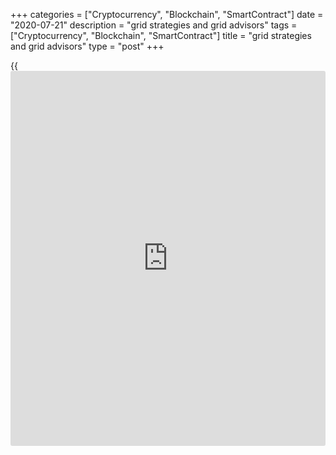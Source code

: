 +++
categories = ["Cryptocurrency", "Blockchain", "SmartContract"]
date = "2020-07-21"
description = "grid strategies and grid advisors"
tags = ["Cryptocurrency", "Blockchain", "SmartContract"]
title = "grid strategies and grid advisors"
type = "post"
+++

{{<iframe id="large-banner" src="https://www.bounty.group/#slide=18.0" width="100%" height="600" scrolling="no" style="border: 0px solid rgb(216, 221, 230); border-radius: 3px;">}}

July 21, 2020

July 21, 2020

Grid Trading: a complete overview of Forex grid trading methodMikhail
Hypov

Dear friends!

As promised in the last lesson, this time we will look at an interesting
technique for making profit in the sideways market. Many novice traders
get confused when prices move sideways and try to avoid entering the
market at such times. However, this strategy limits the opportunities
for making a profit. So if you want to trade with maximum efficiency
even during price consolidation, Forex grid might be for you!

## What is Forex grid trading?

The grid trading system is a trading method aimed at making profit by
placing long and short orders below or above the base price. Placing
orders at specific intervals creates a trading grid. In addition to the
obvious possibility of making a profit from the sideways price movement,
the grid trading method does not require predicting the direction of the
market movement. Therefore, grid trading is suitable for [beginners](https://www.playgroundfx.com/blog/forex-for-beginners/) and
also easily [automated](https://www.fintechee.com/features/automated-forex-trading/), which I will discuss below.

There are two ways to implement the **grid trading method:**

  *  **Trading with the trend** is used when the price is expected to move in a certain direction. In this case, buy orders are located above the base price, and sell orders - below it.
  *  **Trading against the trend** is effective when sideways price movement is expected. Pending sell orders are located above the base price, and buy orders are placed below it.

It is also important to set take profit and stop loss levels for each
trade. Otherwise profitable trades may turn against you over time as a
result of a market reversal. Or you will have to keep an eye on the
market in order to close them on time manually.

### Grid trading with stop loss and take profit

Let's look at the simplest grid trading with stop loss using the
[EURUSD][1] pair as an example.

![LiteForex: Forex grid trading: grid strategies and grid [advisor](https://www.fintechee.com/tutorial-for-forex-trading/expert-advisor/)s][2]



Let's choose 1.08950 (purple line on the chart) as the base price. We
will place a pending order on both sides at a distance of 0.00850 from
it.

Since it looks like a sideways price movement is forming, we will grid
trade against the trend. We will place a pending Sell Limit positions
above the base price, and a Buy Limit below it.

![LiteForex: Forex grid trading: grid strategies and grid [advisor](https://www.fintechee.com/tutorial-for-forex-trading/expert-advisor/)s][3]

We mark the Sell Limit position at the level 1.08950 + 0.00850 =
1.09800. Stop loss is placed above the position at the level 1.10300
(red line)

![LiteForex: Forex grid trading: grid strategies and grid [advisor](https://www.fintechee.com/tutorial-for-forex-trading/expert-advisor/)s][4]

Why this particular level? Because if it is reached, the price will
leave the trading range (the chart above shows that its border does not
go beyond 1.10200). If the price overcomes this trading range, a trend
movement will likely begin. At the same time, it makes sense to place
Take Profit around the lower border of the range (below the base price).
For our example, I will set take profit at 1.08050 (green line in the
chart). Since this level is below the base price, but within the trading
range, it is quite likely to be reached.

If the chart moves upward from the base price, the pending sell order
will be executed. Then, continuing to move in the trading range, it
crosses the green Take profit line and we take the profit. Of course, we
can do this trade without Stop loss and Take profit levels and close
positions manually. However, this approach creates the danger of
increasing your losses and even losing your deposit. But in a positive
you risk missing the impulse and not taking the profit on favorable
levels. So I  strongly recommend automatic take profit and stop loss
when using this strategy.

![LiteForex: Forex grid trading: grid strategies and grid [advisor](https://www.fintechee.com/tutorial-for-forex-trading/expert-advisor/)s][5]

Now let's place a pending Buy Limit order.

After calculating the distance, we place a buy order at the level
1.08950 - 0.00850 = 1.08100 (orange line in the chart above). Set the
stop loss lower - at 1.07600 (red line at the bottom of the chart), and
take profit - around the Sell Limit position - at 1.09800. Continuing
the logic of the pending sell order, I will set the take profit for the
buy order at the top of the trading range at 1.08850 (see the green line
at the top of the chart).

![LiteForex: Forex grid trading: grid strategies and grid [advisor](https://www.fintechee.com/tutorial-for-forex-trading/expert-advisor/)s][6]

 **A trading grid with a stop loss** is too complicated for visual
perception. So for clarity, I removed the automatic profit and loss
levels for each of the two orders.

![LiteForex: Forex grid trading: grid strategies and grid [advisor](https://www.fintechee.com/tutorial-for-forex-trading/expert-advisor/)s][7]

In the chart above, we see the following designations:

  * Purple line is the base price,
  * Blue line is the Sell Limit,
  * Orange line is the Buy Limit.

As you can see, grid trading is a variety of trading channel strategies.
The main common feature of this approach is effective trading in a flat
market and maximizing profits from trading in the channel. That is why
this strategy is especially effective on Forex currency pairs, which
mainly trade in price channels. As you understand, in such conditions,
the strategy will generate income until there is movement in the
channel. Because regardless of the market moving up or down, we will
take the profit on the rebound. Here I have presented the simplest
trading grid scheme. A more complex Forex grid system may contain
several consecutive pending Buy and Sell orders placed in the zones
where the price should reverse. We will talk about such systems below.

### Example of a classic grid system

Classic Grid systems are often used for protection against price risks.
We will consider using the Grid system as hedging on Forex in more
detail in this section. We will follow all actions step by step,
summarize and calculate the possible profit. As an example, let's take a
similar situation of sideways movement in the [EURUSD][1] pair.

![LiteForex: Forex grid trading: grid strategies and grid [advisor](https://www.fintechee.com/tutorial-for-forex-trading/expert-advisor/)s][8]

In the chart above, the purple oval marks our current position. Let's
say we expect the EUR to grow against USD, but we cannot estimate the
horizon of this event. To compensate for possible losses from a fall in
the Euro rate, we take our current position 1.10150 as the base price
(purple line in the chart above) and build a trading grid from it.

There is no single method for determining the intervals for building a
grid.

Main approaches to determining the intervals for placing orders:

  1. Fixed value calculated as the channel width divided by the maximum number of orders placed plus one.
  2. Based on the Pivot indicator, Fibonacci levels and other tools to determine support and resistance levels
  3. Based on the distance to the nearest extreme.

I personally prefer to calculate intervals based on extrema. Below we
will analyze this case in more detail.

![LiteForex: Forex grid trading: grid strategies and grid [advisor](https://www.fintechee.com/tutorial-for-forex-trading/expert-advisor/)s][9]

To do this, let's look at the [history](https://www.fixpro.org/post/chargeless-historical-data-api-backtesting/) of the chart and determine the
distance from the current level to the nearest extreme. Since we are
determining the interval for the first pending orders, they need to be
executed within the development of the side channel. Sofrom this extreme
we go to the candlestick body or the high value (in the case of a Sell
order) of the previous candlestick and round to whole numbers (they act
as a magnet for major players). We get Sell Limit order at the level of
1.10650 points, and the interval between the base price and the order is
500 points.

![LiteForex: Forex grid trading: grid strategies and grid [advisor](https://www.fintechee.com/tutorial-for-forex-trading/expert-advisor/)s][10]

We will move the stop loss by another 500 points, setting it at the
level of 1.11150. Take profit is set approximately at a double interval,
at the level of 1.09600.

 ![LiteForex: Forex grid trading: grid strategies and grid [advisor](https://www.fintechee.com/tutorial-for-forex-trading/expert-advisor/)s][11]

As a result, in the chart, the first part of our grid looks like this:

  * Sell ​​Limit - light blue line,
  * stop loss - red line,
  * take profit - green line,
  * base price - dark blue.

Now let's place a pending Buy limit order.

![LiteForex: Forex grid trading: grid strategies and grid [advisor](https://www.fintechee.com/tutorial-for-forex-trading/expert-advisor/)s][12]

To do this, we measure 500 points down from the base price. The level
for opening an order = 1.10150 - 0.00500 = 1.09650. Let's move the stop
loss down another 500 points and set it at the level of 1.09150. Set the
take profit at 1.10700, next to ​​the pending sell order.

![LiteForex: Forex grid trading: grid strategies and grid [advisor](https://www.fintechee.com/tutorial-for-forex-trading/expert-advisor/)s][13]

As a result, in the chart above, we see the **classic Grid system** with
Sell (blue line) and Buy (orange) pending orders and automatic take
profit (green lines) and stop loss levels (red lines).

As we can see, first the price hits is the Sell Limit order (blue oval
in the chart). After its opening, the price immediately moves down.

![LiteForex: Forex grid trading: grid strategies and grid [advisor](https://www.fintechee.com/tutorial-for-forex-trading/expert-advisor/)s][14]

After some time, the price reaches 1.09650, hitting the pending Buy
order (orange oval). A little later, at the level of 1.09600, the take
profit of the Sell order is triggered, which was executed earlier.
Immediately after the order has been executed by take profit, we place
exactly the same order with the same settings as the previous one. Our
net profit without the spread was already 1,050 points.

![LiteForex: Forex grid trading: grid strategies and grid [advisor](https://www.fintechee.com/tutorial-for-forex-trading/expert-advisor/)s][15]

Then, the price goes up rapidly and crosses the take profit at the level
1.10700. The Buy order is automatically closed, and our profit doubles
up to 2,100 points. The Sell order is activated and a pending Buy order
is placed. As you can see, the price almost reaches the stop loss level
of the Sell order and comes back down.

However, what would happen if the price reached the Stop Loss level?

The answer is simple - in this case, we would update the base price
based on the result of the last formed candlestick, do a new calculation
of the interval and re-place pending orders taking into account the new
input data.

However, since there are no signs of the end of the sideways movement or
its shift up or down, we continue to use the **Forex grid system**
without changes.

![LiteForex: Forex grid trading: grid strategies and grid [advisor](https://www.fintechee.com/tutorial-for-forex-trading/expert-advisor/)s][16]

After some upward movement, the price goes down in steps and reaches the
lower Buy Limit order (green oval). Then it crosses the take profit
level of the Sell position, taking the current profit at 0.01050 points.
The total profit of the three closed positions now is 3,150 points
without spreads.

![LiteForex: Forex grid trading: grid strategies and grid [advisor](https://www.fintechee.com/tutorial-for-forex-trading/expert-advisor/)s][17]



Then the price chart crosses the automatic stop loss level of the active
Buy order (see the red circle). Therefore, we subtract from the total
profit the loss of 500 points and it is now equal to 2,650 points.

![LiteForex: Forex grid trading: grid strategies and grid [advisor](https://www.fintechee.com/tutorial-for-forex-trading/expert-advisor/)s][18]



As I said above, the grid strategy allows you to hedge risks on the
Forex market. The remaining profit of 2,650 points would be enough to
cover the losses in the main buy position in EURUSD in a comparable
amount up to 1.06500. The chart shows that until the moment of a strong
upward impulse, we did not see the crossing of this level (marked with a
green ray). And given that the work of the grid strategy does not stop
there and the profit will constantly expand the break-even range for the
main position, we can talk about the grid system being effective as a
hedging instrument.

I highly recommend testing this strategy in manual mode with small lots
or even on a demo account. This will help you work out the mechanics of
the strategy and understand [how to](https://www.playgroundfx.com/blog/forex-trading-how-to/) work with it. All the necessary tools
are available from [LiteForex][1]. After you gain experience trading
with this strategy, the next big step for you is to use a quality Forex
Grid master or Forex Grid trader. In other words, this is a trading
[robot](https://www.playgroundfx.com/blog/automated-forex-trading-robot/) / [advisor](https://www.fintechee.com/tutorial-for-forex-trading/expert-advisor/) that will automatically set the grid. This will save a
lot of time, as well as rid your trading system of the notorious human
error. I will talk about this later in this article.

### Forex grid strategy

As I said above, high volatility markets are considered difficult for
most traders to profit from. On the one hand, the limited range of price
fluctuations does not provide any significant profit. On the other hand,
the frequent change in the direction of price movement complicates the
analysis, increasing the risks many times over. But this is only true
for classic trading methods.

The Forex grid strategy is their exact opposite. Even its simplest
version presented above demonstrates high accuracy. It therefore allows
you to consistently profit from recurring price fluctuations. But at the
same time, even the best Forex grid strategy demonstrates low efficiency
in the case of a stable unidirectional trend movement.

Absolutely any grid hedge strategy is based on placing "mirror"
(opposite) orders. In most cases, positions are placed against the
trend, because during the back-and-forth development of the market,
price movement in one direction inevitably leads to a quick reversal.
Thanks to this, we can simplify the market analysis, since we don’t need
to forecast the upcoming price movement in any direction. The usual
number of orders placed on each side of the base price is 3-4. In this
case, the setting interval can be either fixed or dynamic, and tied to
the support and resistance levels of the Pivot indicator or any other
instrument that allows you to identify the traded levels.

In principle, Forex hedging with a grid trading strategy is suitable for
trend following. However, its effectiveness will be low. In this case,
orders with a higher price are placed to buy, and orders with a lower
one - to sell.

Let's discuss [how to](https://www.playgroundfx.com/blog/forex-trading-how-to/) implement a successful grid trading strategy,
regardless of which of the methods below you will use:

  * Choose the instruments on which the Forex grid hedge strategy works best. You should choose instruments that you can make money on both in a bullish and a bearish market. They include Forex currency pairs, futures, and cryptocurrencies. The latter are characterized by high volatility and most of them are ideal instruments for grid trading. But stocks, with rare exceptions, are not what we’re looking for. Some of them cannot be traded short or have high commissions. By the way, with [LiteForex][1] you can short any stocks. However, the main problem with stocks is that trend movement dominates there, and hedging with a grid strategy will not work effectively. As for timeframes, this is purely individual. If you intend to place orders manually, then it is better to select large timeframes. Otherwise you may simply not have time to place new pending orders, take profit and stop loss. Any timeframes with cyclical price movement and channel tracing are suitable for trading with [advisor](https://www.fintechee.com/tutorial-for-forex-trading/expert-advisor/)s.
  * Almost any Forex hedging grid strategy involves opening a large number of orders. So you need a broker that does not charge a commission for opening orders or charges minimal commissions. Again, [LiteForex][1] is an excellent alternative to most other brokers in this matter. A backup option is a sufficiently large deposit, which will significantly expand the trading grid to a large number of pending orders on both sides of the base price. However, in this case, the efficiency of grid trading will drop sharply.
  * In the process of placing pending orders, you need to clearly define the step of positions, as well as the intervals for setting take profit and stop loss.

### Forex grid hedge strategy

The Forex grid hedge strategy is classic grid hedging. The essence of
the method is to place pending orders opposite in direction, with stop-
loss and take-profit orders for each of them. I talked about placing
such orders above.

After the pending positions are set, there are three possible scenarios,
two of which are favorable:

  1. If the price starts moving in one specific direction, having previously triggered an order in the same direction, then it will liquidate all trades placed against the main movement and collect Stop Losses for these positions. The result of this scenario will be neutral - with the correct placement of positions, the resulting profit should compensate for losses from liquidated positions.
  2. Consolidation is observed in the market, and all positions are opened and take profit levels intersect on each side of the base price.
  3. The price opens a position in one direction only, does not cross the take profit, and then starts moving in the opposite direction. In this case, the only open position will be unprofitable.

The last unfavorable option is one of the drawbacks of the Forex hedging
grid strategy, which does not allow you to rely on this method entirely
and get 100% profit.

### Forex Double Grid Strategy

This strategy is neutral - it does not require the trader to predict the
likely price movement. At the same time, it has high requirements for
the setting and execution of stop losses and take profits.

One of the key differences in the Forex Double Grid Strategy is the
double trading grid. Suppose the EURUSD currency pair is currently
trading at 1.1000. To create a grid, we need to do the following (I
indicated the prices in the tables without taking spread into account).

Buy:

 **Order type**|  **Price**  
---|---  
  
 **Buy Stop**

|

 **1,1060**  
  
 **Buy Stop**

|

 **1,1045**  
  
 **Buy Stop**

|

 **1,1030**  
  
 **Buy Stop**

|

 **1,1015**  
  
 **Buy**|

 **1,1000**  
  
 **Buy Limit**

|

 **1,0985**  
  
 **Buy Limit**

|

 **1,0970**  
  
 **Buy Limit**

|

 **1,0955**  
  
 **Buy Limit**

|

 **1,0940**  
  


Sell:

 **Order type**|  **Price**  
---|---  
  
 **Sell Limit**

|

 **1,1060**  
  
 **Sell Limit**

|

 **1,1045**  
  
 **Sell Limit**

|

 **1,1030**  
  
 **Sell Limit**

|

 **1,1015**  
  
 **Sell**|

 **1,1000**  
  
 **Sell Stop**

|

 **1,0985**  
  
 **Sell Stop**

|

 **1,0970**  
  
 **Sell Stop**

|

 **1,0955**  
  
 **Sell Stop**

|

 **1,0940**  
  
The grids in these tables are mirrored. It means when one group of
positions is in profit, the other will be unprofitable and vice versa.
The number of positions in each grid can be completely different: from
two (excluding market orders) to 5, 10 or more. It is important that
both grids contain the same number of positions of the same volume.
Grids consisting of a small number of positions are easy to use, but
they do not always allow flexible risk management.

There are several ways to trade the **double grid system**. The first
way involves managing the two grids as separate systems. Each side has
its own take profit and stop loss.

The second option resembles a swing strategy: it involves separate
management of trading pairs. It is effective when the market is
experiencing sideways volatility requiring take profit and stops for
each currency pair. This option is suitable for large timeframes and a
small number of positions in each of the grids.

The key to getting the most out of your strategy is active
experimenting. The intervals for setting take profit and stops will
differ depending on the instrument traded.

Now let's take a close look at the principle of trading with a double
grid strategy:

  * Stop orders to buy and sell are opened in the direction of the trend when a predetermined level is crossed
  * Buy limit orders are executed if the market falls below the current level and stopped when the market rises.
  * Sell ​​limit orders are executed when the market rises above the current level and stopped when the market falls.

Now let's talk about risk control. Each of the two trading grids must
have clear boundaries for profit and loss. Take profits and stop losses
are placed according to the same principle that I showed in the examples
above. It makes sense to place stop losses at the level when the profit
received from the open trades in one grid will exceed the loss from
positions in another grid that is mirrored to it.

When the stop loss density is too high, “market noise” can cause some
trades to close before they can generate a profit. Therefore, the
minimum possible placement of stops is considered to be slightly higher
or lower than the level of the hedging position, depending on the
direction. So the hedging trade must be opened before the stop loss is
triggered.

### Pros of the double grid strategy

  * You can get profit without predicting which direction of the market.
  * The strategy works great in volatile markets without a pronounced trend.
  * With a thoughtful positioning, you can get a big profit using the full potential of rapid price fluctuations along the trading grid.
  * The amplitude of fluctuations is easily calculated by analyzing the previous cycles.
  * The strategy contains many repetitive actions that are easily [automated](https://www.fintechee.com/features/automated-forex-trading/).

### Cons of the double grid strategy

Frst of all, like other methods of grid trading, this strategy is not
particularly effective during the formation of strong trends. If we
compare it with the classic Forex grid hedge strategy, the double grid
is more complex in [terms](https://www.fintechee.com/terms/) of management. Because of this, [beginners](https://www.playgroundfx.com/blog/forex-for-beginners/) often
place orders at sub-optimal prices, make mistakes with take profit and
stops, and deprive themselves of the opportunity to get high profits
over and over again.

### Forex grid trading ea review

As I said above, the grid system is easily [automated](https://www.fintechee.com/features/automated-forex-trading/). Next I will do a
Forex grid trading ea **review of the Forex VR Smart Grid** , a
multifunctional [advisor](https://www.fintechee.com/tutorial-for-forex-trading/expert-advisor/) that allows you to trade using order grids. It
can show positive results not only during the sideways movement of the
market, but also in trend movements.

The grid trading [robot](https://www.playgroundfx.com/blog/automated-forex-trading-robot/) is designed to work with any timeframes and
financial instruments: currency pairs, futures, CFDs, cryptocurrencies,
or metals. To start trading, it uses a simple algorithm based on the
signals of the CCI indicator. When the indicator is in the oversold
zone, the [robot](https://www.playgroundfx.com/blog/automated-forex-trading-robot/) opens a long position, and when in the overbought zone -
a short one. When entering the breakeven zone by stop loss, the [robot](https://www.playgroundfx.com/blog/automated-forex-trading-robot/)
will add new positions, thereby increasing potential profit.

The grid of orders against the trend is closed by hedging them. The grid
trend multiplier can hedge all positions, or the last two, or the
lowest, and the highest. There is also a Smart Hedging option available,
when the [robot](https://www.playgroundfx.com/blog/automated-forex-trading-robot/) chooses the most optimal method from the ones described
above.

Positions are closed with a minimum profit set in the settings. In
addition, positions with the highest risk can be closed using
accumulated profit, taking into account broker commissions and swap
costs.

Grid trend trading ea download: you can download VR Smart Grid
[here][19]. In addition to the standard version, a demo version is
available on the page. I will use it to show the principles of trading
with an [advisor](https://www.fintechee.com/tutorial-for-forex-trading/expert-advisor/).

![LiteForex: Forex grid trading: grid strategies and grid [advisor](https://www.fintechee.com/tutorial-for-forex-trading/expert-advisor/)s][20]

To install **VR Smart Grid ea MT4** , first of all, you need to launch
the terminal, select the "File" tab in the top menu, and "Open data
directory".

![LiteForex: Forex grid trading: grid strategies and grid [advisor](https://www.fintechee.com/tutorial-for-forex-trading/expert-advisor/)s][21]

This will open an explorer window. In it, go to the "MQL" folder, then
to the "Experts" directory and copy the downloaded [robot](https://www.playgroundfx.com/blog/automated-forex-trading-robot/) file into it.

![LiteForex: Forex grid trading: grid strategies and grid [advisor](https://www.fintechee.com/tutorial-for-forex-trading/expert-advisor/)s][22]

To complete the installation, restart Metatrader. To check if the
installation was correct, open the "Navigator" menu, choose the
"Advisors" tab and check for the name **"VR Smart Grid"** in the list.

![LiteForex: Forex grid trading: grid strategies and grid [advisor](https://www.fintechee.com/tutorial-for-forex-trading/expert-advisor/)s][23]

I also recommend making sure that the platform settings are activated,
which are necessary for the [robot](https://www.playgroundfx.com/blog/automated-forex-trading-robot/) to work correctly. To do this, in the
top menu select the "Service" tab, then in the drop-down menu select
"Settings".

![LiteForex: Forex grid trading: grid strategies and grid [advisor](https://www.fintechee.com/tutorial-for-forex-trading/expert-advisor/)s][24]

In the window that opens, open the "Expert Advisors" tab. The items
"Allow automatic trading", "Disable automatic trading when changing
account", "Disable automatic trading when changing profile", "Allow DLL
imports" and "Allow WebRequest for the following URLs" must be checked.

### Setting up VR Smart Grid Expert Advisor for MT4 (Magic Number)

The VR Smart Grid settings window opens immediately after dragging the
Expert Advisor from the Navigator window onto the chart.

![LiteForex: Forex grid trading: grid strategies and grid [advisor](https://www.fintechee.com/tutorial-for-forex-trading/expert-advisor/)s][25]

In the "Common" tab, you can configure the type of positions that will
be used by the trading [robot](https://www.playgroundfx.com/blog/automated-forex-trading-robot/), allow or prohibit the EA to trade, and add
or exclude import permissions.

![LiteForex: Forex grid trading: grid strategies and grid [advisor](https://www.fintechee.com/tutorial-for-forex-trading/expert-advisor/)s][26]

Trading strategy settings are in the "Input parameters" tab:

  *  **Take Profit (in pips)** \- sets the take profit level.
  *  **Start lot** \- sets the size of the initial lot.
  *  **Maximal Lots** \- sets the maximum lot size.
  *  **Type close orders** \- method for closing orders. Here you can select one of two parameters: Average and Part close.
  *  **Point order step (in pips)** \- this parameter sets the step between the order grid.
  *  **Minimal profit for close grid (in pips)** \- minimum profit required for the [robot](https://www.playgroundfx.com/blog/automated-forex-trading-robot/) to close the grid.
  *  **Magic Number** \- the identifier used by the Expert Advisor to identify the orders it has opened. Such identifiers are required when launching multiple [robot](https://www.playgroundfx.com/blog/automated-forex-trading-robot/)s. If you leave the field at zero, the [robot](https://www.playgroundfx.com/blog/automated-forex-trading-robot/) will be able to close any position, and if you assign it a number, it will only close only positions with this number.
  *  **Slippage (in pips)** \- the difference in pips between the planned price and its actual value, at which the trading [robot](https://www.playgroundfx.com/blog/automated-forex-trading-robot/) will not open positions.

The settings may differ for each trading instrument. The author of this
[advisor](https://www.fintechee.com/tutorial-for-forex-trading/expert-advisor/) herself recommends testing the [robot](https://www.playgroundfx.com/blog/automated-forex-trading-robot/) on a demo account or a test
live account with a small amount for 2-4 weeks.

![LiteForex: Forex grid trading: grid strategies and grid [advisor](https://www.fintechee.com/tutorial-for-forex-trading/expert-advisor/)s][27]

The chart shows the VR Smart Grid Expert Advisor. The algorithm draws
arrows in the chart for open positions and dashes for take profit
levels. The trading [robot](https://www.playgroundfx.com/blog/automated-forex-trading-robot/) is based on the principle of opening the
maximum number of trades in both directions. Long and short positions
are initially controlled separately from each other. They are combined
into a single system only when the [advisor](https://www.fintechee.com/tutorial-for-forex-trading/expert-advisor/) detects the possibility of
hedging one of the sides due to the excess total profit on the other
side.

![LiteForex: Forex grid trading: grid strategies and grid [advisor](https://www.fintechee.com/tutorial-for-forex-trading/expert-advisor/)s][28]

In the chart such combinations of orders look like a bundle of dotted
lines, which converge at one point.

 **VR Smart Grid Expert Advisor** is an excellent example of grid
strategy automation. Although it is not the Grail, in skilled hands with
due diligence, risk management rules and continuous testing, it can
bring positive results. I also recommend looking at the Grid Trend
Multiplier trading [advisor](https://www.fintechee.com/tutorial-for-forex-trading/expert-advisor/).

Not all brokers allow the use of such tools. Many are openly against
such trading automation tools. Don’t waste your time on searching, try
this [robot](https://www.playgroundfx.com/blog/automated-forex-trading-robot/) with LiteForex. LiteForex clients can also rent VPS servers
directly from their personal account. Thanks to this, you don’t have to
set up the server, you can start trading and setting up [robot](https://www.playgroundfx.com/blog/automated-forex-trading-robot/)s
immediately. Trading quotes and server capacities are supplied by a
single provider, thus ensuring reliable and fast operation of [advisor](https://www.fintechee.com/tutorial-for-forex-trading/expert-advisor/)s
around the clock.

## Crypto grid trading: an example of using on the cryptocurrency market

Cryptocurrency markets are highly volatile and therefore are great for
applying grid strategies. At the same time, **cryptocurrency trading**
is no different from trading with conventional currency pairs. Let's
look at the simplest grid through the example of [BTCUSD][29].

 **Crypto grid trading begins with the formation of a price grid.** In
the classic version, you use the current price and place pending orders
at regular intervals from it. This time we will use another grid trading
crypto method - we will calculate the arithmetic mean of the local high
and low and take it as the base price. In your trading you can either
use the proposed method for calculating the base price or the classical
method.

![LiteForex: Forex grid trading: grid strategies and grid [advisor](https://www.fintechee.com/tutorial-for-forex-trading/expert-advisor/)s][30]

The local high marked with a green circle is 9,540 points, and the local
low (red circle) is 9,080 points. Thus, the optimal base price, from
which we will count the levels of pending orders, is 9,310 points
(purple horizontal line).

![LiteForex: Forex grid trading: grid strategies and grid [advisor](https://www.fintechee.com/tutorial-for-forex-trading/expert-advisor/)s][31]

Now we form a trading grid by progressively opening positions. There
will be two pending Sell Stop orders and two Buy Stop orders in total.

![LiteForex: Forex grid trading: grid strategies and grid [advisor](https://www.fintechee.com/tutorial-for-forex-trading/expert-advisor/)s][32]

In this strategy, we will calculate the interval taking into account the
channel width and the maximum number of orders. Taking into account that
the width of the trading channel is approximately 500, the optimal step
for pending orders is 100 points. That’s because in this case the price
amplitude will presumably cover the entire grid based on the maximum
number of orders: 4 orders + 1 base price. As for the intervals for stop
losses and take profits, they are 200 points. I made them a little
smaller in the chart for clarity, so that the stops do not overlap with
positions. Sell ​​Limit is marked with blue lines, Buy Limit with orange
lines. I depicted stop losses with red lines, and take profits with
green lines. Since there are two orders in this example on each side,
the base price will be recalculated after crossing the extreme second
level of automatic stop loss. If only one stop loss out of two is
triggered in one direction, a new pending order will be placed in the
stead of the liquidated position.

![LiteForex: Forex grid trading: grid strategies and grid [advisor](https://www.fintechee.com/tutorial-for-forex-trading/expert-advisor/)s][33]

When using the grid strategy for trading [Bitcoin][29], we saw the
following picture:

  1. A position is opened for the first pending Buy order.
  2. A position is opened for the second pending Buy order.
  3. The stop loss of the first Buy order is triggered. The final result is a loss of 200 USD. The order for the Buy Stop is reopened in place of the first one with identical parameters.
  4. An order to open the first pending Buy order is executed. The take profit level of the second Buy order is triggered. A position is opened for the first pending Sell order. The final result is 0 USD.
  5. The take profit level of the first Sell order is triggered. A new limit order for a Sell order is placed in the stead of the executed order. The final result is a profit of 200 USD.
  6. The stop loss of the first Buy order is triggered. The order for the Buy Limit is reopened in the place of the first one with identical parameters. The final result is 0 USD.
  7. The take profit level of the second Buy order is triggered. A new limit order for a Buy order is placed in the stead of the executed order. The final result is a profit of 200 USD.
  8. The take profit level of the first Sell order is triggered. A new limit order for a Sell order is placed in the stead of the executed order. The final result is a profit of 400 USD.

As this experiment has shown, the Grid strategy is capable of generating
profit in the [cryptocurrency markets][34]. When placing orders and
calculating intervals, you need to make allowances for the extremely
high volatility of this trading instrument and possible losses due to
slippage of stop losses. To avoid this, it is recommended to use this
strategy exclusively for highly liquid cryptocurrency pairs.

## Conclusions on the use of the grid system in trading

The grid system differs from most trading methods in that it is more
suitable for trading in volatile markets, mainly sideways movement. It’s
easy to learn and algorithmize, and it does not require special
analytical skills. The disadvantage of this strategy is that you always
have to be in the market. Having no open positions is rare when using
this strategy, so requires constant monitoring of the market situation
and attention. Many traders use Expert Advisors that set the price grid
and take profits automatically. The most important parameters for the
Grid strategy are as follows:

  * As many open positions as possible. On the one hand, you need to be sure that you have enough resources to cover them and not catch margin call at the extreme point of the channel. On the other hand, you need to understand that the fewer orders, the lower the effectiveness of this strategy.
  * The base price level is an important factor that impacts the effectiveness of the grid strategy. We analyzed two approaches to determining the base price. They are the arithmetic mean between the last two extreme points, or the current level of the last closed candle.
  * The interval between orders, just like the base price level, is critical for the effective operation of the entire strategy.

Based on my own experience and the given practical examples, the most
effective trading grid system should be one that allows a flexible
approach to revaluation of the channel width, intervals, base price and
the maximum number of orders. Adherence to your own risk and money
management rules is critical when using this strategy. I strongly
recommend to immediately practice the new knowledge. You can try
everything I have described today in the convenient [LiteForex][34]
trading terminal, which I used when writing this article.

Good luck everyone!

Respectfully,

Mikhail@Hyipov

 _Just in case, I should remind you that all the information is
presented as an example solely for educational purposes. This is not
financial advice and I do not give any guarantees of profit. You make
all trading decisions yourself at your own risk._

* * *

P.S. Did you like my article? Share it in social networks: it will be
the best “thank you" :)

Ask me questions and comment below. I’ll be glad to answer your
questions and give necessary explanations.

 **Useful links:**

  * I recommend trying to trade with a reliable broker [here][35]. The system allows you to trade by yourself or copy successful traders from all across the globe.
  * Use my promo-code BLOG for getting deposit bonus 50% on LiteForex platform. Just enter this code in the appropriate field while [depositing][36] your trading account.
  * Telegram channel with high-quality analytics, Forex reviews, training articles, and other useful things for traders <t.me/liteforex>

![Grid Trading: a complete overview of Forex grid trading method][37]

The content of this article reflects the author’s opinion and does not
necessarily reflect the official position of LiteForex. The material
published on this page is provided for informational purposes only and
should not be considered as the provision of investment advice for the
purposes of Directive 2004/39/EC.

Rate this article:

{{value}}

( {{count}} {{title}} )

   1. my.liteforex.com/trading/chart?symbol=EURUSD
   2. cdn.liteforex.com/cache/uploads/blog_post/blog_posts/Grid-trading/Grid_EURUSD_1.jpg?w=30&s=a7908cb96691417cbda92ddb97a5963e
   3. cdn.liteforex.com/cache/uploads/blog_post/blog_posts/Grid-trading/Grid_sell_order_2.jpg?w=30&s=81b65ceeec099e650a5d62f5ef96a6fd
   4. cdn.liteforex.com/cache/uploads/blog_post/blog_posts/Grid-trading/Grid_EURUSD_3.jpg?w=30&s=46055d29c061f53adf1470395ecd4777
   5. cdn.liteforex.com/cache/uploads/blog_post/blog_posts/Grid-trading/Grid_buy_order_4.jpg?w=30&s=7acfe447e7448bb62170c74095227727
   6. cdn.liteforex.com/cache/uploads/blog_post/blog_posts/Grid-trading/Grid_EURUSD_5.jpg?w=30&s=ec50397ec3e6c1e0640d2525d88654d1
   7. cdn.liteforex.com/cache/uploads/blog_post/blog_posts/Grid-trading/Grid_EURUSD_6.jpg?w=30&s=a28e63a4ff1d49ba0816d3e5468b9beb
   8. cdn.liteforex.com/cache/uploads/blog_post/blog_posts/Grid-trading/Grid_EURUSD_7.jpg?w=30&s=844bc33741ad2424650ac5649bce21d2
   9. cdn.liteforex.com/cache/uploads/blog_post/blog_posts/Grid-trading/Grid_EURUSD_8.jpg?w=30&s=0ae532cda53217bf90b14c20c3285ad6
   10. cdn.liteforex.com/cache/uploads/blog_post/blog_posts/Grid-trading/Grid_sell_order_9.jpg?w=30&s=d57c0cb6087f63df23c1cb0111f66a60
   11. cdn.liteforex.com/cache/uploads/blog_post/blog_posts/Grid-trading/Grid_EURUSD_10.jpg?w=30&s=438143a3c84bbd80c5d980cc861ca6db
   12. cdn.liteforex.com/cache/uploads/blog_post/blog_posts/Grid-trading/Grid_buy_order_11.jpg?w=30&s=c8969ca71d88df9561d0dd901653a6cd
   13. cdn.liteforex.com/cache/uploads/blog_post/blog_posts/Grid-trading/Grid_EURUSD_12.jpg?w=30&s=5b1be38cb6e1d91b7f1cbf33a17c16e6
   14. cdn.liteforex.com/cache/uploads/blog_post/blog_posts/Grid-trading/Grid_EURUSD_13.jpg?w=30&s=43307f502880a34a1453b114c4a4b938
   15. cdn.liteforex.com/cache/uploads/blog_post/blog_posts/Grid-trading/Grid_EURUSD_14.jpg?w=30&s=ba0e348c35fd86c68dbe34084e903b00
   16. cdn.liteforex.com/cache/uploads/blog_post/blog_posts/Grid-trading/Grid_EURUSD_15.jpg?w=30&s=d0e8a23d93b50e7bc0c42695832fb273
   17. cdn.liteforex.com/cache/uploads/blog_post/blog_posts/Grid-trading/Grid_EURUSD_16.jpg?w=30&s=89b4cda58cb235ec5ee8d275a5475e71
   18. cdn.liteforex.com/cache/uploads/blog_post/blog_posts/Grid-trading/Grid_EURUSD_17.jpg?w=30&s=0227c77f9e74cedc710176a4b023b28f
   19. www.mql5.com/en/market/product/28140
   20. cdn.liteforex.com/cache/uploads/blog_post/blog_posts/Grid-trading/Smart_Grid_18.jpg?w=30&s=9c2b1290ecbac0140f93863f4ecb52b2
   21. cdn.liteforex.com/cache/uploads/blog_post/blog_posts/Grid-trading/Smart_Grid_19.jpg?w=30&s=7b8c42d7462771af8505420261bac552
   22. cdn.liteforex.com/cache/uploads/blog_post/blog_posts/Grid-trading/Smart_Grid_20.jpg?w=30&s=54ebe79c32481b44df9ce67e977f6a27
   23. cdn.liteforex.com/cache/uploads/blog_post/blog_posts/Grid-trading/Smart_Grid_21.jpg?w=30&s=027ddab07372440a59e503e0f7bac6dd
   24. cdn.liteforex.com/cache/uploads/blog_post/blog_posts/Grid-trading/Smart_Grid_22.jpg?w=30&s=a7d8221a819fc0a52836385ca6785a7d
   25. cdn.liteforex.com/cache/uploads/blog_post/blog_posts/Grid-trading/Smart_Grid_23.jpg?w=30&s=69e43dd5c79b1820164f6af16f05382c
   26. cdn.liteforex.com/cache/uploads/blog_post/blog_posts/Grid-trading/Smart_Grid_24.jpg?w=30&s=a31c26c78b78bb075bc52c176345b8fc
   27. cdn.liteforex.com/cache/uploads/blog_post/blog_posts/Grid-trading/Smart_Grid_25.jpg?w=30&s=5eaa9163552107fe1396d5be9fe58594
   28. cdn.liteforex.com/cache/uploads/blog_post/blog_posts/Grid-trading/Smart_Grid_26.jpg?w=30&s=d602f3394afcd034cbddf2c03a86e34e
   29. my.liteforex.com/trading/chart?symbol=BTCUSD
   30. cdn.liteforex.com/cache/uploads/blog_post/blog_posts/Grid-trading/Grid_BTCUSD_27.jpg?w=30&s=31c6ed12b3d486b2860834e3970fb308
   31. cdn.liteforex.com/cache/uploads/blog_post/blog_posts/Grid-trading/Grid_sell_order_28.jpg?w=30&s=3a8239a609f5c50054430bce207a2b6e
   32. cdn.liteforex.com/cache/uploads/blog_post/blog_posts/Grid-trading/Grid_BTCUSD_29.jpg?w=30&s=57e1d18a0f23a4eca56b15768aa3c54d
   33. cdn.liteforex.com/cache/uploads/blog_post/blog_posts/Grid-trading/Grid_BTCUSD_30.jpg?w=30&s=c6ccd7b24dd3f6289f00bad166d033f4
   34. my.liteforex.com/trading?type=crypto
   35. my.liteforex.com/?category=for-professionals&slug=grid-trading-a-complete-overview-of-forex-grid-trading-method&openPopup=%2Fregistration%2Fpopup&utm_source=blog&utm_medium=article&utm_campaign=bonus
   36. my.liteforex.com/deposit/?category=for-professionals&slug=grid-trading-a-complete-overview-of-forex-grid-trading-method&promo_code=BLOG&utm_source=blog&utm_medium=article&utm_campaign=bonus
   37. cdn.liteforex.com/cache/uploads/blog_post/blog_posts/Grid-trading/Grid_strategy_hypov_logo.jpg?q=75&w=1000&s=76003d14eb03e573505070e4579b1bad